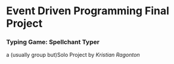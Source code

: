# Event Driven Programming Final Project
### Typing Game: Spellchant Typer

a (usually group but)Solo Project by *Kristian Ragonton*
